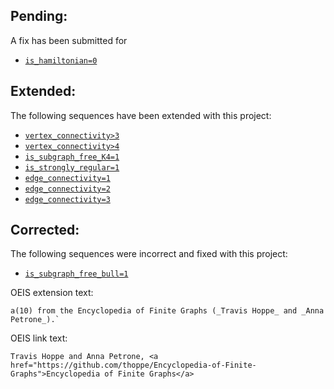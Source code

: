 ## Pending:

A fix has been submitted for 
+ [`is_hamiltonian=0`](https://oeis.org/A126149)

## Extended:

The following sequences have been extended with this project:

+ [`vertex_connectivity>3`](http://oeis.org/A086216)
+ [`vertex_connectivity>4`](http://oeis.org/A086217)
+ [`is_subgraph_free_K4=1`](http://oeis.org/A079574)
+ [`is_strongly_regular=1`](http://oeis.org/A088741)
+ [`edge_connectivity=1`](https://oeis.org/A052446)
+ [`edge_connectivity=2`](https://oeis.org/A052447)
+ [`edge_connectivity=3`](https://oeis.org/A052448)

## Corrected:

The following sequences were incorrect and fixed with this project:

+ [`is_subgraph_free_bull=1`](https://oeis.org/A079575) 

OEIS extension text:

    a(10) from the Encyclopedia of Finite Graphs (_Travis Hoppe_ and _Anna Petrone_).`


OEIS link text:

    Travis Hoppe and Anna Petrone, <a href="https://github.com/thoppe/Encyclopedia-of-Finite-Graphs">Encyclopedia of Finite Graphs</a>

